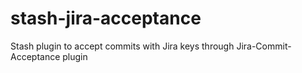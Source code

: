 stash-jira-acceptance
=====================

Stash plugin to accept commits with Jira keys through Jira-Commit-Acceptance plugin

